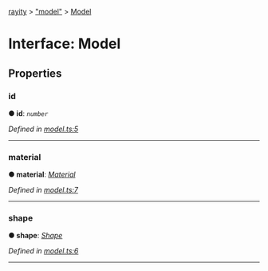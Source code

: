 [rayity](../README.md) > ["model"](../modules/_model_.md) > [Model](../interfaces/_model_.model.md)



# Interface: Model


## Properties
<a id="id"></a>

###  id

**●  id**:  *`number`* 

*Defined in [model.ts:5](https://github.com/gribbet/rayity/blob/4838bef/src/model.ts#L5)*





___

<a id="material"></a>

###  material

**●  material**:  *[Material](_material_.material.md)* 

*Defined in [model.ts:7](https://github.com/gribbet/rayity/blob/4838bef/src/model.ts#L7)*





___

<a id="shape"></a>

###  shape

**●  shape**:  *[Shape](_shape_.shape.md)* 

*Defined in [model.ts:6](https://github.com/gribbet/rayity/blob/4838bef/src/model.ts#L6)*





___


